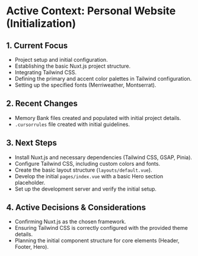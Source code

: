 # Active Context: Personal Website (Initialization)

## 1. Current Focus

*   Project setup and initial configuration.
*   Establishing the basic Nuxt.js project structure.
*   Integrating Tailwind CSS.
*   Defining the primary and accent color palettes in Tailwind configuration.
*   Setting up the specified fonts (Merriweather, Montserrat).

## 2. Recent Changes

*   Memory Bank files created and populated with initial project details.
*   `.cursorrules` file created with initial guidelines.

## 3. Next Steps

*   Install Nuxt.js and necessary dependencies (Tailwind CSS, GSAP, Pinia).
*   Configure Tailwind CSS, including custom colors and fonts.
*   Create the basic layout structure (`layouts/default.vue`).
*   Develop the initial `pages/index.vue` with a basic Hero section placeholder.
*   Set up the development server and verify the initial setup.

## 4. Active Decisions & Considerations

*   Confirming Nuxt.js as the chosen framework.
*   Ensuring Tailwind CSS is correctly configured with the provided theme details.
*   Planning the initial component structure for core elements (Header, Footer, Hero).
